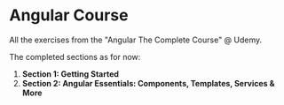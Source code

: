 # Angular Course
All the exercises from the "Angular The Complete Course" @ Udemy.

The completed sections as for now:
1.  **Section 1: Getting Started**
2.  **Section 2: Angular Essentials: Components, Templates, Services & More**
